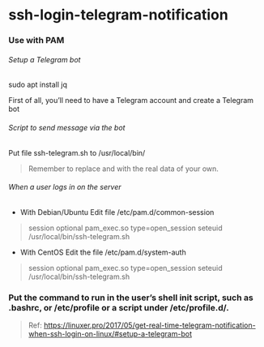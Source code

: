 # ssh-login-telegram-notification
### Use with PAM
###### Setup a Telegram bot
sudo apt install jq

First of all, you’ll need to have a Telegram account and create a Telegram bot
###### Script to send message via the bot
Put file ssh-telegram.sh to /usr/local/bin/
> Remember to replace <your bot token> and <your chat ID> with the real data of your own.
###### When a user logs in on the server
* With Debian/Ubuntu
Edit file /etc/pam.d/common-session
> session optional pam_exec.so type=open_session seteuid /usr/local/bin/ssh-telegram.sh
* With CentOS
Edit the file /etc/pam.d/system-auth
> session optional pam_exec.so type=open_session seteuid /usr/local/bin/ssh-telegram.sh

### Put the command to run in the user’s shell init script, such as .bashrc, or /etc/profile or a script under /etc/profile.d/.

> Ref: https://linuxer.pro/2017/05/get-real-time-telegram-notification-when-ssh-login-on-linux/#setup-a-telegram-bot
